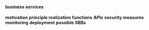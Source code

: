 ####  business services
**motivation**
**principle realization**
**functions**
**APIs**
**security measures**
**monitoring**
**deployment**
**possible SBBs**